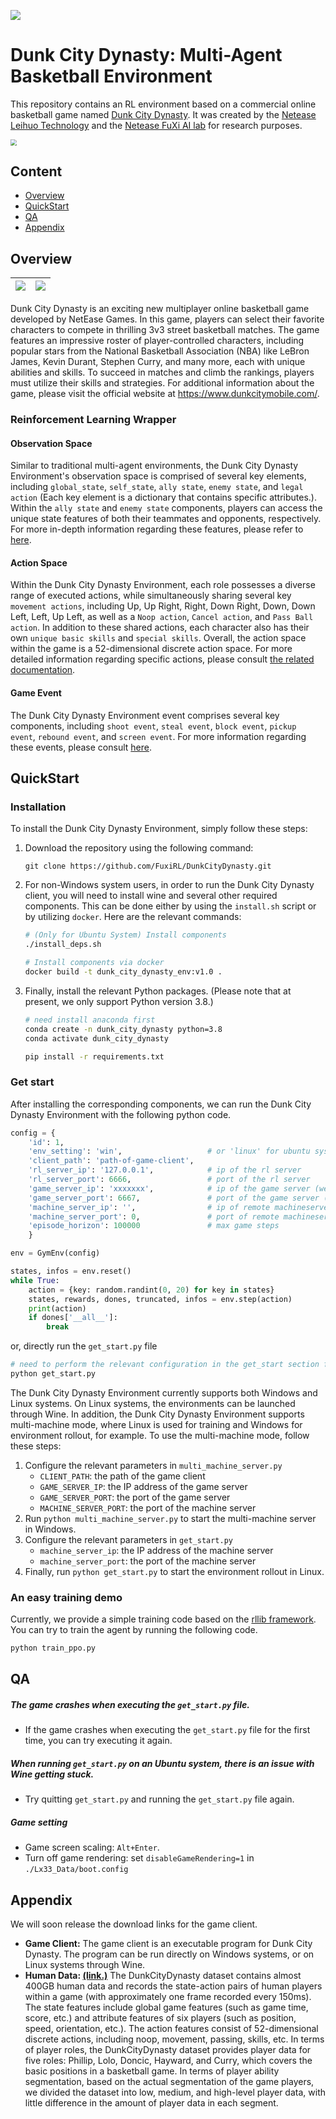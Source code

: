 ![](./assets/Fuxi_logo.png)

# Dunk City Dynasty: Multi-Agent Basketball Environment

This repository contains an RL environment based on a commercial online basketball game named [Dunk City Dynasty](https://www.dunkcitymobile.com/). It was created by the [Netease Leihuo Technology](https://leihuo.163.com/) and the [Netease FuXi AI lab](https://fuxi.163.com/) for research purposes.

<img src="./assets/game_pic.jpg" style="zoom:60%;" />

## Content

- [Overview](#overview)
- [QuickStart](#quickStart)
- [QA](#QA)
- [Appendix](#appendix)

## Overview

| ![](./assets/dcd-3p-shot.png) | ![](./assets/dcd-block.png) |
| ----------------------------- | --------------------------- |

Dunk City Dynasty is an exciting new multiplayer online basketball game developed by NetEase Games. In this game, players can select their favorite characters to compete in thrilling 3v3 street basketball matches. The game features an impressive roster of player-controlled characters, including popular stars from the National Basketball Association (NBA) like LeBron James, Kevin Durant, Stephen Curry, and many more, each with unique abilities and skills. To succeed in matches and climb the rankings, players must utilize their skills and strategies. For additional information about the game, please visit the official website at https://www.dunkcitymobile.com/.

### Reinforcement Learning Wrapper

#### Observation Space

Similar to traditional multi-agent environments, the Dunk City Dynasty Environment's observation space is comprised of several key elements, including `global_state`, `self_state`, `ally state`, `enemy state`, and `legal action` (Each key element is a dictionary that contains specific attributes.). Within the `ally state` and `enemy state` components, players can access the unique state features of both their teammates and opponents, respectively. For more in-depth information regarding these features, please refer to [here](./assets/state.xlsx).

#### Action Space

Within the Dunk City Dynasty Environment, each role possesses a diverse range of executed actions, while simultaneously sharing several key `movement actions`, including Up, Up Right, Right, Down Right, Down, Down Left, Left, Up Left, as well as a `Noop action`, `Cancel action`, and `Pass Ball action`. In addition to these shared actions, each character also has their own `unique basic skills` and `special skills`. Overall, the action space within the game is a 52-dimensional discrete action space. For more detailed information regarding specific actions, please consult [the related documentation](./assets/role_action.xlsx).

#### Game Event

The Dunk City Dynasty Environment event comprises several key components, including `shoot event`, `steal event`, `block event`, `pickup event`, `rebound event`, and `screen event`. For more information regarding these events, please consult [here](./assets/event.md).

## QuickStart

### Installation

To install the Dunk City Dynasty Environment, simply follow these steps: 

1. Download the repository using the following command:

   ```
   git clone https://github.com/FuxiRL/DunkCityDynasty.git
   ```

2. For non-Windows system users, in order to run the Dunk City Dynasty client, you will need to install wine and several other required components. This can be done either by using the `install.sh` script or by utilizing `docker`. Here are the relevant commands:

   ```sh
   # (Only for Ubuntu System) Install components
   ./install_deps.sh
   
   # Install components via docker
   docker build -t dunk_city_dynasty_env:v1.0 .
   ```

3. Finally, install the relevant Python packages. (Please note that at present, we only support Python version 3.8.)

   ```sh
   # need install anaconda first
   conda create -n dunk_city_dynasty python=3.8
   conda activate dunk_city_dynasty
   
   pip install -r requirements.txt
   ```

### Get start

After installing the corresponding components, we can run the Dunk City Dynasty Environment with the following python code.

```python
config = {
    'id': 1,
    'env_setting': 'win',                   # or 'linux' for ubuntu system
    'client_path': 'path-of-game-client',
    'rl_server_ip': '127.0.0.1',            # ip of the rl server
    'rl_server_port': 6666,                 # port of the rl server
    'game_server_ip': 'xxxxxxx',            # ip of the game server (we will provide a public IP address and port later)
    'game_server_port': 6667,               # port of the game server (we will provide a public IP address and port later)
    'machine_server_ip': '',                # ip of remote machineserver (for multi machine setting)
    'machine_server_port': 0,               # port of remote machineserver (for multi machine setting)
    'episode_horizon': 100000               # max game steps
    }

env = GymEnv(config)

states, infos = env.reset()
while True:
    action = {key: random.randint(0, 20) for key in states}
    states, rewards, dones, truncated, infos = env.step(action)
    print(action)
    if dones['__all__']:
        break
```

or, directly run the `get_start.py` file

```sh
# need to perform the relevant configuration in the get_start section first!!!
python get_start.py
```

The Dunk City Dynasty Environment currently supports both Windows and Linux systems. On Linux systems, the environments can be launched through Wine. In addition, the Dunk City Dynasty Environment supports multi-machine mode, where Linux is used for training and Windows for environment rollout, for example. To use the multi-machine mode, follow these steps:

1. Configure the relevant parameters in `multi_machine_server.py`
   - `CLIENT_PATH`: the path of the game client 
   - `GAME_SERVER_IP`: the IP address of the game server
   - `GAME_SERVER_PORT`: the port of the game server 
   - `MACHINE_SERVER_PORT`: the port of the machine server
2. Run `python multi_machine_server.py` to start the multi-machine server in Windows.
3. Configure the relevant parameters in `get_start.py`
   - `machine_server_ip`: the IP address of the machine server
   - `machine_server_port`: the port of the machine server
4. Finally, run `python get_start.py` to start the environment rollout in Linux.

### An easy training demo

Currently, we provide a simple training code based on the [rllib framework](https://www.ray.io/rllib). You can try to train the agent by running the following code.

```sh
python train_ppo.py
```

## QA

##### The game crashes when executing the `get_start.py` file.

- If the game crashes when executing the `get_start.py` file for the first time, you can try executing it again.

##### When running `get_start.py` on an Ubuntu system, there is an issue with Wine getting stuck.

- Try quitting `get_start.py` and running the `get_start.py` file again. 

##### Game setting

- Game screen scaling: `Alt+Enter`.
- Turn off game rendering: set `disableGameRendering=1` in `./Lx33_Data/boot.config` 


## Appendix

We will soon release the download links for the game client.

- **Game Client:** The game client is an executable program for Dunk City Dynasty. The program can be run directly on Windows systems, or on Linux systems through Wine.
- **Human Data: [(link.)](https://github.com/FuxiRL/DunkCityDynasty.git)** The DunkCityDynasty dataset contains almost 400GB human data and records the state-action pairs of human players within a game (with approximately one frame recorded every 150ms). The state features include global game features (such as game time, score, etc.) and attribute features of six players (such as position, speed, orientation, etc.). The action features consist of 52-dimensional discrete actions, including noop, movement, passing, skills, etc. In terms of player roles, the DunkCityDynasty dataset provides player data for five roles: Phillip, Lolo, Doncic, Hayward, and Curry, which covers the basic positions in a basketball game. In terms of player ability segmentation, based on the actual segmentation of the game players, we divided the dataset into low, medium, and high-level player data, with little difference in the amount of player data in each segment.

